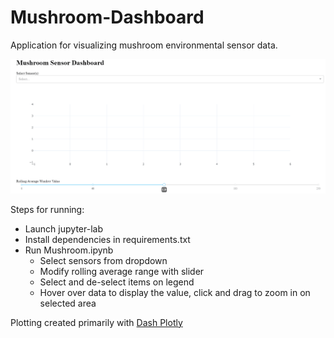 # Mushroom-Dashboard
Application for visualizing mushroom environmental sensor data.

<kbd>
  <img src="./images/mushroomDashAnimated.gif" alt="Mushroom Dashboard">
</kbd>


Steps for running:
* Launch jupyter-lab
* Install dependencies in requirements.txt
* Run Mushroom.ipynb
  * Select sensors from dropdown
  * Modify rolling average range with slider
  * Select and de-select items on legend
  * Hover over data to display the value, click and drag to zoom in on selected area


Plotting created primarily with [Dash Plotly](https://github.com/plotly/dash)
